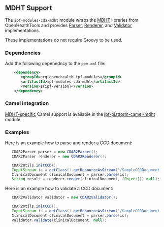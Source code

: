 ## MDHT Support

The `ipf-modules-cda-mdht` module wraps the [MDHT] libraries from OpenHealthTools and provides
[Parser](../apidocs/org/openehealth/ipf/commons/core/modules/api/Parser.html),
[Renderer](../apidocs/org/openehealth/ipf/commons/core/modules/api/Renderer.html), and
[Validator](../apidocs/org/openehealth/ipf/commons/core/modules/api/Validator.html) implementations.

These implementations do not require Groovy to be used.

### Dependencies

Add the following depenedncy to the `pom.xml` file:

```xml
    <dependency>
       <groupId>org.openehealth.ipf.modules</groupId>
       <artifactId>ipf-modules-cda-mdht</artifactId>
       <version>${ipf-version}</version>
    </dependency>

```

### Camel integration

[MDHT-specific] Camel support is available in the [ipf-platform-camel-mdht][MDHT-specific] module.

### Examples

Here is an example how to parse and render a CCD document:

```java
   CDAR2Parser parser = new CDAR2Parser();
   CDAR2Parser renderer = new CDAR2Renderer();

   CDAR2Utils.initCCD();
   InputStream is = getClass().getResourceAsStream("/SampleCCDDocument.xml");
   ClinicalDocument clinicalDocument = parser.parse(is);
   String result = renderer.render(clinicalDocument, (Object[]) null);
```

Here is an example how to validate a CCD document:

```java
   CDAR2Validator validator = new CDAR2Validator();

   CDAR2Utils.initCCD();
   InputStream is = getClass().getResourceAsStream("/SampleCCDDocument.xml");
   ClinicalDocument clinicalDocument = parser.parse(is);
   validator.validate(clinicalDocument, null);
```

[MDHT]: https://www.projects.openhealthtools.org/sf/projects/mdht/
[MDHT-specific]: ../ipf-platform-camel-mdht/index.html